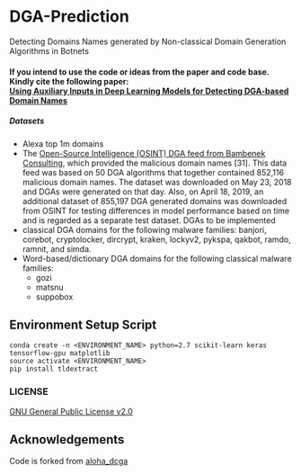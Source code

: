 # DGA-Prediction
Detecting Domains Names generated by Non-classical Domain Generation Algorithms in Botnets
#### If you intend to use the code or ideas from the paper and code base. Kindly cite the following paper:<br /> [Using Auxiliary Inputs in Deep Learning Models for Detecting DGA-based Domain Names](https://www.researchgate.net/publication/348920204_Using_Auxiliary_Inputs_in_Deep_Learning_Models_for_Detecting_DGA-based_Domain_Names)

##### Datasets
- Alexa top 1m domains
- The [Open-Source Intelligence (OSINT) DGA feed from Bambenek Consulting](http://osint.bambenekconsulting.com/feeds/), which provided the malicious domain names [31]. This data feed was based on 50 DGA algorithms that together contained 852,116 malicious domain names. The dataset was downloaded on May 23, 2018 and DGAs were generated on that day. Also, on April 18, 2019, an additional dataset of 855,197 DGA generated domains was downloaded from OSINT for testing differences in model performance based on time and is regarded as a separate test dataset.
DGAs to be implemented
- classical DGA domains for the following malware families: banjori, corebot, cryptolocker, dircrypt, kraken, lockyv2, pykspa, qakbot, ramdo, ramnit, and simda.
- Word-based/dictionary DGA domains for the following classical malware families: 
	- gozi
	- matsnu
	- suppobox
	
## Environment Setup Script

```
conda create -n <ENVIRONMENT_NAME> python=2.7 scikit-learn keras tensorflow-gpu matplotlib
source activate <ENVIRONMENT_NAME>
pip install tldextract
```
### LICENSE
[GNU General Public License v2.0](https://github.com/ighosh98/DGA-Prediction/blob/master/LICENSE)

## Acknowledgements
Code is forked from [aloha_dcga](https://github.com/covert-labs/aloha_dga)
